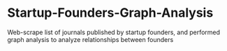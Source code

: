 # Startup-Founders-Graph-Analysis
Web-scrape list of journals published by startup founders, and performed graph analysis to analyze relationships between founders
